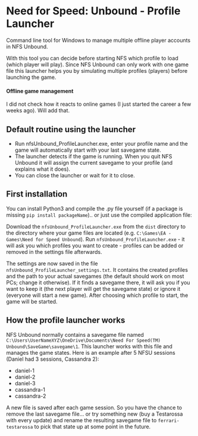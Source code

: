 # Need for Speed: Unbound - Profile Launcher
Command line tool for Windows to manage multiple offline player accounts in NFS Unbound.

With this tool you can decide before starting NFS which profile to load (which player will play). Since NFS Unbound can only work with one game file this launcher helps you by simulating multiple profiles (players) before launching the game.

#### Offline game management
I did not check how it reacts to online games (I just started the career a few weeks ago). Will add that.

## Default routine using the launcher
- Run nfsUnbound_ProfileLauncher.exe, enter your profile name and the game will automatically start with your last savegame state.
- The launcher detects if the game is running. When you quit NFS Unbound it will assign the current savegame to your profile (and explains what it does).
- You can close the launcher or wait for it to close.

## First installation
You can install Python3 and compile the .py file yourself (if a package is missing `pip install packageName`).. or just use the compiled application file:

Download the `nfsUnbound_ProfileLauncher.exe` from the `dist` directory to the directory where your game files are located (e.g. `C:\Games\EA - Games\Need for Speed Unbound`). Run `nfsUnbound_ProfileLauncher.exe` - it will ask you which profiles you want to create - profiles can be added or removed in the settings file afterwards.

The settings are now saved in the file `nfsUnbound_ProfileLauncher_settings.txt`. It contains the created profiles and the path to your actual savegames (the default should work on most PCs; change it otherwise). If it finds a savegame there, it will ask you if you want to keep it (the next player will get the savegame state) or ignore it (everyone will start a new game).
After choosing which profile to start, the game will be started.

## How the profile launcher works
NFS Unbound normally contains a savegame file named `C:\Users\UserNameXYZ\OneDrive\Documents\Need For Speed(TM) Unbound\SaveGame\savegame\1`. This launcher works with this file and manages the game states. Here is an example after 5 NFSU sessions (Daniel had 3 sessions, Cassandra 2):
- daniel-1
- daniel-2
- daniel-3
- cassandra-1
- cassandra-2

A new file is saved after each game session. So you have the chance to remove the last savegame file... or try something new (buy a Testarossa with every update) and rename the resulting savegame file to `ferrari-testarossa` to pick that state up at some point in the future.
